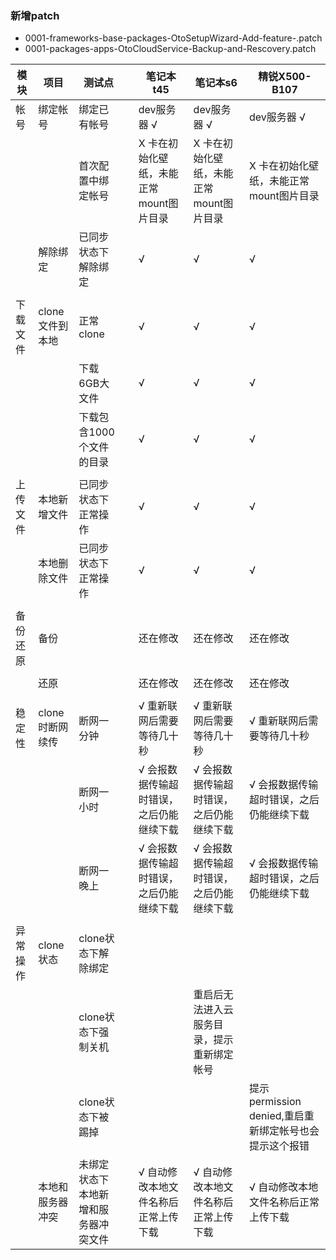 ### 新增patch
- 0001-frameworks-base-packages-OtoSetupWizard-Add-feature-.patch
- 0001-packages-apps-OtoCloudService-Backup-and-Rescovery.patch

|模块|项目|测试点||笔记本t45|笔记本s6|精锐X500-B107|
|-----|-----|-----|-----|-----|-----|-----|
|帐号|绑定帐号|绑定已有帐号||dev服务器 √|dev服务器 √|dev服务器 √|
|||首次配置中绑定帐号||X 卡在初始化壁纸，未能正常mount图片目录|X 卡在初始化壁纸，未能正常mount图片目录|X 卡在初始化壁纸，未能正常mount图片目录|
||解除绑定|已同步状态下解除绑定||√|√|√|
|||||||||
|下载文件|clone文件到本地|正常clone||√|√|√|
|||下载6GB大文件||√|√|√|
|||下载包含1000个文件的目录||√|√|√|
|||||||||
|上传文件|本地新增文件|已同步状态下正常操作||√|√|√|
||本地删除文件|已同步状态下正常操作||√|√|√|
|||||||||
|备份还原|备份|||还在修改|还在修改|还在修改|
||||||||
||还原|||还在修改|还在修改|还在修改|
|||||||||
|稳定性|clone时断网续传|断网一分钟||√ 重新联网后需要等待几十秒|√ 重新联网后需要等待几十秒|√ 重新联网后需要等待几十秒|
|||断网一小时||√ 会报数据传输超时错误，之后仍能继续下载|√ 会报数据传输超时错误，之后仍能继续下载|√ 会报数据传输超时错误，之后仍能继续下载|
|||断网一晚上||√ 会报数据传输超时错误，之后仍能继续下载|√ 会报数据传输超时错误，之后仍能继续下载|√ 会报数据传输超时错误，之后仍能继续下载|
|||||||||
|异常操作|clone状态|clone状态下解除绑定|||||
|||clone状态下强制关机|||重启后无法进入云服务目录，提示重新绑定帐号||
|||clone状态下被踢掉||||提示permission denied,重启重新绑定帐号也会提示这个报错|
||本地和服务器冲突|未绑定状态下本地新增和服务器冲突文件||√ 自动修改本地文件名称后正常上传下载|√ 自动修改本地文件名称后正常上传下载|√ 自动修改本地文件名称后正常上传下载|
